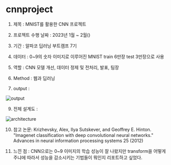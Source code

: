 # cnnproject
1. 제목 : MNIST를 활용한 CNN 프로젝트 

2. 프로젝트 수행 날짜 : 2023년 1월 ~ 2월()

3. 기간 : 알파코 딥러닝 부트캠프 7기

4. 데이터 : 0~9의 숫자 이미지로 이루어진 MNIST train 6만장 test 3만장으로 사용

5. 역할 : CNN 모델 개선, 데이터 정제 및 전처리, 발표, 팀장

6. Method : 웹과 딥러닝

7. output :

![output](https://github.com/somin0214/cnnproject/assets/151808855/70c1403a-0273-4850-8337-dda42b0e37b6)


9. 전체 설계도 :

![architecture](https://github.com/somin0214/cnnproject/assets/151808855/5cf649b4-183c-46ba-8795-071686df0643)


10. 참고 논문: Krizhevsky, Alex, Ilya Sutskever, and Geoffrey E. Hinton. "Imagenet classification with deep convolutional neural networks." Advances in neural information processing systems 25 (2012)

11. 느낀 점 : CNN으로는 0~9 이미지의 학습 성능이 잘 나왔지만 transform을 어떻게 주냐에 따라서 성능을 감소시키는 기법들이 뭐인지 리포트하고 싶었다.
